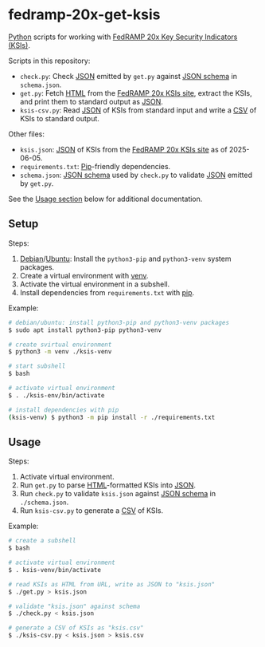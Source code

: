 # fedramp-20x-get-ksis

[Python][] scripts for working with [FedRAMP 20x Key Security Indicators
(KSIs)][ksis].

Scripts in this repository:

- `check.py`: Check [JSON][] emitted by `get.py` against [JSON schema][] in `schema.json`.
- `get.py`: Fetch [HTML][] from the [FedRAMP 20x KSIs site][ksis], extract the KSIs, and print them to standard output as [JSON][].
- `ksis-csv.py`: Read [JSON][] of KSIs from standard input and write a [CSV][] of KSIs to standard output.

Other files:

- `ksis.json`: [JSON][] of KSIs from the [FedRAMP 20x KSIs site][ksis] as of 2025-06-05.
- `requirements.txt`: [Pip][]-friendly dependencies.
- `schema.json`: [JSON schema][] used by `check.py` to validate [JSON][] emitted by `get.py`.

See the [Usage section](#usage "Usage") below for additional
documentation.

## Setup

Steps:

1. [Debian][]/[Ubuntu][]: Install the `python3-pip` and `python3-venv` system packages.
2. Create a virtual environment with [venv][].
3. Activate the virtual environment in a subshell.
4. Install dependencies from `requirements.txt` with [pip][].

Example:

```sh
# debian/ubuntu: install python3-pip and python3-venv packages
$ sudo apt install python3-pip python3-venv

# create svirtual environment
$ python3 -m venv ./ksis-venv

# start subshell
$ bash

# activate virtual environment
$ . ./ksis-env/bin/activate

# install dependencies with pip
(ksis-venv) $ python3 -m pip install -r ./requirements.txt
```

## Usage

Steps:

1. Activate virtual environment.
2. Run `get.py` to parse [HTML][]-formatted KSIs into [JSON][].
3. Run `check.py` to validate `ksis.json` against [JSON schema][] in `./schema.json`.
3. Run `ksis-csv.py` to generate a [CSV][] of KSIs.

Example:

```sh
# create a subshell
$ bash

# activate virtual environment
$ . ksis-venv/bin/activate

# read KSIs as HTML from URL, write as JSON to "ksis.json"
$ ./get.py > ksis.json

# validate "ksis.json" against schema
$ ./check.py < ksis.json

# generate a CSV of KSIs as "ksis.csv"
$ ./ksis-csv.py < ksis.json > ksis.csv
```

[venv]: https://docs.python.org/3/library/venv.html
  "venv: Python virtual environment module"
[pip]: https://pypi.org/project/pip/
  "pip: Python package installer"
[json]: https:/json.org/
  "JavaScript Object Notation"
[html]: https://en.wikipedia.org/wiki/HTML
  "HyperText Markup Language"
[json schema]: https://json-schema.org/
  "JSON schema"
[fedramp]: https://www.fedramp.gov/
  "FedRAMP"
[ksis]: https://www.fedramp.gov/20x/standards/20x-ksi/
  "FedRAMP 20x Key Security Indicators (KSIs)."
[debian]: https://www.debian.org/
  "Debian Linux"
[ubuntu]: https://ubuntu.com/
  "Ubuntu Linux"
[csv]: https://en.wikipedia.org/wiki/Comma-separated_values
  "Comma-separated values (CSV)"
[python]: https://python.org/
  "Python programming language"
